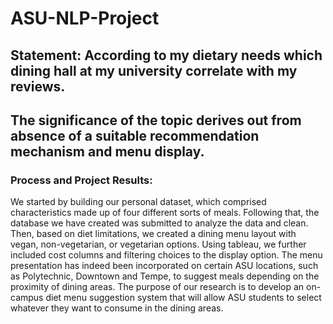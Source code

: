# ASU-NLP-Project

## Statement: According to my dietary needs which dining hall at my university correlate with my reviews. 
## The significance of the topic derives out from absence of a suitable recommendation mechanism and menu display.

### Process and Project Results: 
We started by building our personal dataset, which comprised characteristics made up of four different sorts of meals. Following that, the database we have created was submitted to analyze the data and clean. Then, based on diet limitations, we created a dining menu layout with vegan, non-vegetarian, or vegetarian options. Using tableau, we further included cost columns and filtering choices to the display option. The menu presentation has indeed been incorporated on certain ASU locations, such as Polytechnic, Downtown and Tempe, to suggest meals depending on the proximity of dining areas. The purpose of our research is to develop an on-campus diet menu suggestion system that will allow ASU students to select whatever they want to consume in the dining areas.

